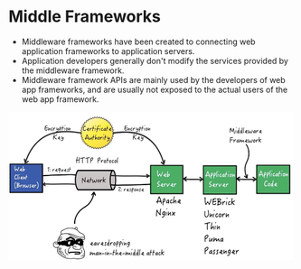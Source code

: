 # Middle Frameworks

- Middleware frameworks have been created to connecting web application frameworks to application servers.
- Application developers generally don't modify the services provided by the middleware framework.
- Middleware framework APIs are mainly used by the developers of web app frameworks, and are usually not exposed to the actual users of the web app framework. 

![](./web-app-model-with-middleware.png)
